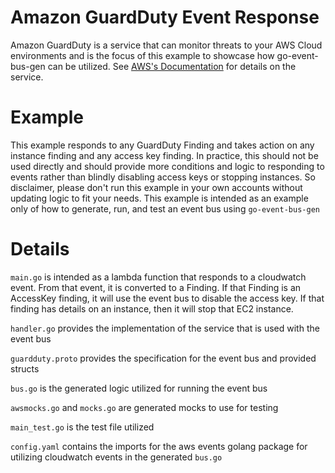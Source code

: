 # Amazon GuardDuty Event Response
Amazon GuardDuty is a service that can monitor threats to your AWS Cloud environments and is the focus of this example to showcase how go-event-bus-gen can be utilized.  See [AWS's Documentation](https://aws.amazon.com/guardduty/) for details on the service.

# Example
This example responds to any GuardDuty Finding and takes action on any instance finding and any access key finding.  In practice, this should not be used directly and should provide more conditions and logic to responding to events rather than blindly disabling access keys or stopping instances.  So disclaimer, please don't run this example in your own accounts without updating logic to fit your needs.  This example is intended as an example only of how to generate, run, and test an event bus using `go-event-bus-gen`

# Details
`main.go` is intended as a lambda function that responds to a cloudwatch event.  From that event, it is converted to a Finding.  If that Finding is an AccessKey finding, it will use the event bus to disable the access key.  If that finding has details on an instance, then it will stop that EC2 instance.

`handler.go` provides the implementation of the service that is used with the event bus

`guardduty.proto` provides the specification for the event bus and provided structs

`bus.go` is the generated logic utilized for running the event bus

`awsmocks.go` and `mocks.go` are generated mocks to use for testing

`main_test.go` is the test file utilized

`config.yaml` contains the imports for the aws events golang package for utilizing cloudwatch events in the generated `bus.go`